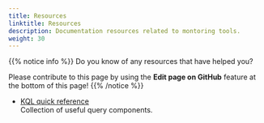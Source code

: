 ```yaml
---
title: Resources
linktitle: Resources
description: Documentation resources related to montoring tools.
weight: 30
---
```


{{% notice info %}}
Do you know of any resources that have helped you? 

Please contribute to this page by using the __Edit page on GitHub__ feature at the bottom of this page!
{{% /notice %}}


- [KQL quick reference](https://learn.microsoft.com/en-us/azure/data-explorer/kql-quick-reference)   
  Collection of useful query components.

